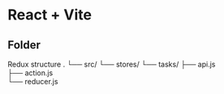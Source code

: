 # React + Vite

## Folder 

Redux structure 
.
└── src/
    └── stores/
        └── tasks/
            ├── api.js   
            ├── action.js  
            └── reducer.js

